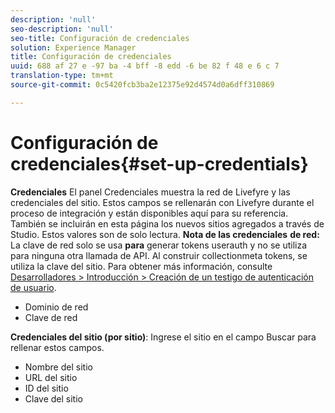 ```yaml
---
description: 'null'
seo-description: 'null'
seo-title: Configuración de credenciales
solution: Experience Manager
title: Configuración de credenciales
uuid: 688 af 27 e -97 ba -4 bff -8 edd -6 be 82 f 48 e 6 c 7
translation-type: tm+mt
source-git-commit: 0c5420fcb3ba2e12375e92d4574d0a6dff310869

---
```



# Configuración de credenciales{#set-up-credentials}

**Credenciales** El panel Credenciales muestra la red de Livefyre y las credenciales del sitio. Estos campos se rellenarán con Livefyre durante el proceso de integración y están disponibles aquí para su referencia. También se incluirán en esta página los nuevos sitios agregados a través de Studio. Estos valores son de solo lectura.
**Nota de las credenciales** **de red:** La clave de red solo se usa **para** generar tokens userauth y no se utiliza para ninguna otra llamada de API. Al construir collectionmeta tokens, se utiliza la clave del sitio. Para obtener más información, consulte [Desarrolladores &gt; Introducción &gt; Creación de un testigo de autenticación de usuario](https://answers.livefyre.com/developers/getting-started/tokens/auth/).

* Dominio de red
* Clave de red

**Credenciales del sitio (por sitio)**: Ingrese el sitio en el campo Buscar para rellenar estos campos.

* Nombre del sitio
* URL del sitio
* ID del sitio
* Clave del sitio

